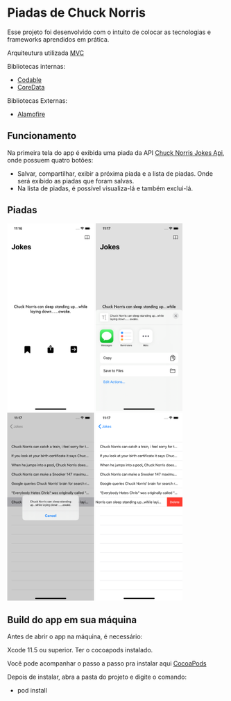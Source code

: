 # Piadas de Chuck Norris
Esse projeto foi desenvolvido com o intuito de colocar as tecnologias e frameworks aprendidos em prática.

Arquiteutura utilizada [MVC](https://www.devmedia.com.br/introducao-ao-padrao-mvc/29308)

Bibliotecas internas:
- [Codable](https://developer.apple.com/documentation/foundation/archives_and_serialization/encoding_and_decoding_custom_types)
- [CoreData](https://developer.apple.com/documentation/coredata)

Bibliotecas Externas:
- [Alamofire](https://github.com/Alamofire/Alamofire)


## Funcionamento
Na primeira tela do app é exibida uma piada da API [Chuck Norris Jokes Api](https://api.chucknorris.io/), onde possuem quatro botões:
- Salvar, compartilhar, exibir a próxima piada e a lista de piadas. Onde será exibido as piadas que foram salvas.
- Na lista de piadas, é possível visualiza-lá e também exclui-lá.


## Piadas
<img src="1.png" alt="jokesHome" width="200"/>   <img src="2.png" alt="jokesHome" width="200"/>   <img src="3.png" alt="jokesHome" width="200"/>   <img src="4.png" alt="jokesHome" width="200"/>


## Build do app em sua máquina
Antes de abrir o app na máquina, é necessário:

Xcode 11.5 ou superior. 
Ter o cocoapods instalado.

Você pode acompanhar o passo a passo pra instalar aqui [CocoaPods](https://cocoapods.org/)

Depois de instalar, abra a pasta do projeto e digite o comando:
- pod install
